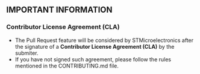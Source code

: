 ## IMPORTANT INFORMATION 

### Contributor License Agreement (CLA)
* The Pull Request feature will be considered by STMicroelectronics after the signature of a **Contributor License Agreement (CLA)** by the submiter.
* If you have not signed such agreement, please follow the rules mentioned in the CONTRIBUTING.md file.  
  


